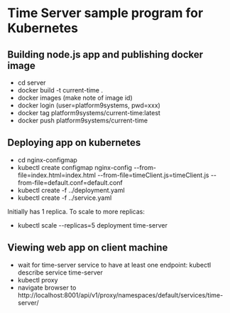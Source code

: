 # Time Server sample program for Kubernetes

## Building node.js app and publishing docker image

- cd server
- docker build -t current-time .
- docker images (make note of image id)
- docker login (user=platform9systems, pwd=xxx)
- docker tag <image-id> platform9systems/current-time:latest
- docker push platform9systems/current-time

## Deploying app on kubernetes

- cd nginx-configmap
- kubectl create configmap nginx-config --from-file=index.html=index.html --from-file=timeClient.js=timeClient.js --from-file=default.conf=default.conf
- kubectl create -f ../deployment.yaml
- kubectl create -f ../service.yaml


Initially has 1 replica. To scale to more replicas:

- kubectl scale --replicas=5 deployment time-server

## Viewing web app on client machine

- wait for time-server service to have at least one endpoint: kubectl describe service time-server 
- kubectl proxy
- navigate browser to http://localhost:8001/api/v1/proxy/namespaces/default/services/time-server/
